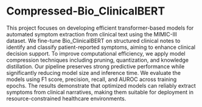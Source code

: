 # Compressed-Bio_ClinicalBERT

This project focuses on developing efficient transformer-based models for automated symptom extraction from clinical text using the MIMIC-III dataset. We fine-tune Bio_ClinicalBERT on structured clinical notes to identify and classify patient-reported symptoms, aiming to enhance clinical decision support. To improve computational efficiency, we apply model compression techniques including pruning, quantization, and knowledge distillation. Our pipeline preserves strong predictive performance while significantly reducing model size and inference time.
We evaluate the models using F1 score, precision, recall, and AUROC across training epochs. The results demonstrate that optimized models can reliably extract symptoms from clinical narratives, making them suitable for deployment in resource-constrained healthcare environments.
